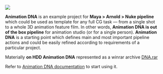 ![](https://lh3.googleusercontent.com/-Pwp5YV18Avw/Vx-YRojoCTI/AAAAAAAAFdA/utE99c3vmcMAM5VIlG_gkA_Dl1nUytOFQCCo/s1440/dnaBanner_03.jpg)

**Animation DNA** is an example project for **Maya > Arnold > Nuke pipeline** which could be used as template for any full CG task — from a single shot to a whole 3D animation feature film. 
In other words, **Animation DNA is out of the box pipeline** for animation studio (or for a single person).  **Animation DNA** is a starting point which defines main and most important pipeline actions and could be easily refined according to requirements of a particular project.

Materially **on HDD Animation DNA** represented as a winrar archive [DNA.rar](https://github.com/kiryha/AnimationDNA/wiki/02-Codex-DNA#dna-archive)

Refer to [Animation DNA documentation](https://github.com/kiryha/AnimationDNA/wiki) to start using it.
